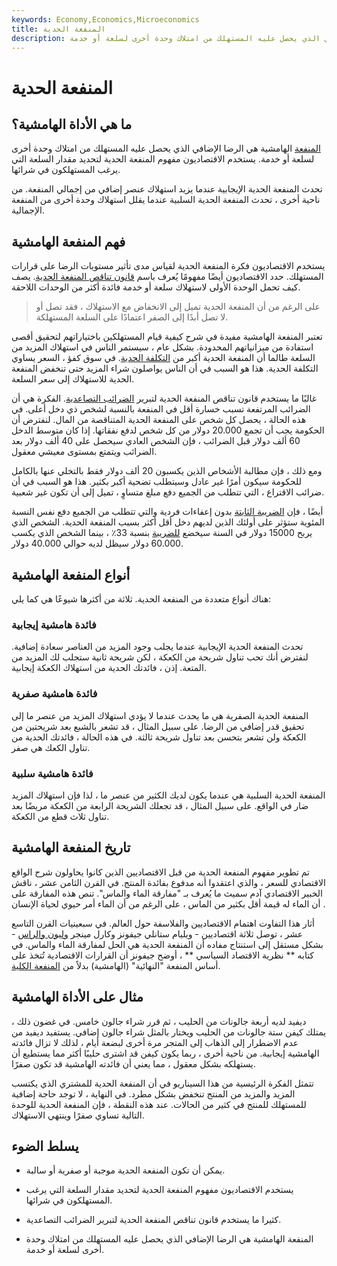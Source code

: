 ```yaml
---
keywords: Economy,Economics,Microeconomics
title: المنفعة الحدية
description: المنفعة الهامشية هي الرضا الإضافي الذي يحصل عليه المستهلك من امتلاك وحدة أخرى لسلعة أو خدمة.
---
```


# المنفعة الحدية
## ما هي الأداة الهامشية؟

[المنفعة](/utility) الهامشية هي الرضا الإضافي الذي يحصل عليه المستهلك من امتلاك وحدة أخرى لسلعة أو خدمة. يستخدم الاقتصاديون مفهوم المنفعة الحدية لتحديد مقدار السلعة التي يرغب المستهلكون في شرائها.

تحدث المنفعة الحدية الإيجابية عندما يزيد استهلاك عنصر إضافي من إجمالي المنفعة. من ناحية أخرى ، تحدث المنفعة الحدية السلبية عندما يقلل استهلاك وحدة أخرى من المنفعة الإجمالية.

## فهم المنفعة الهامشية

يستخدم الاقتصاديون فكرة المنفعة الحدية لقياس مدى تأثير مستويات الرضا على قرارات المستهلك. حدد الاقتصاديون أيضًا مفهومًا يُعرف باسم [قانون تناقص المنفعة الحدية](/lawofdiminishingutility). يصف كيف تحمل الوحدة الأولى لاستهلاك سلعة أو خدمة فائدة أكثر من الوحدات اللاحقة.

> على الرغم من أن المنفعة الحدية تميل إلى الانخفاض مع الاستهلاك ، فقد تصل أو لا تصل أبدًا إلى الصفر اعتمادًا على السلعة المستهلكة.

>

تعتبر المنفعة الهامشية مفيدة في شرح كيفية قيام المستهلكين باختياراتهم لتحقيق أقصى استفادة من ميزانياتهم المحدودة. بشكل عام ، سيستمر الناس في استهلاك المزيد من السلعة طالما أن المنفعة الحدية أكبر من [التكلفة الحدية](/marginalcostofproduction). في سوق كفؤ ، السعر يساوي التكلفة الحدية. هذا هو السبب في أن الناس يواصلون شراء المزيد حتى تنخفض المنفعة الحدية للاستهلاك إلى سعر السلعة.

غالبًا ما يستخدم قانون تناقص المنفعة الحدية لتبرير [الضرائب التصاعدية](/progressivetax). الفكرة هي أن الضرائب المرتفعة تسبب خسارة أقل في المنفعة بالنسبة لشخص ذي دخل أعلى. في هذه الحالة ، يحصل كل شخص على المنفعة الحدية المتناقصة من المال. لنفترض أن الحكومة يجب أن تجمع 20.000 دولار من كل شخص لدفع نفقاتها. إذا كان متوسط الدخل 60 ألف دولار قبل الضرائب ، فإن الشخص العادي سيحصل على 40 ألف دولار بعد الضرائب ويتمتع بمستوى معيشي معقول.

ومع ذلك ، فإن مطالبة الأشخاص الذين يكسبون 20 ألف دولار فقط بالتخلي عنها بالكامل للحكومة سيكون أمرًا غير عادل وسيتطلب تضحية أكبر بكثير. هذا هو السبب في أن ضرائب الاقتراع ، التي تتطلب من الجميع دفع مبلغ متساوٍ ، تميل إلى أن تكون غير شعبية.

أيضًا ، فإن [الضريبة الثابتة](/flattax) بدون إعفاءات فردية والتي تتطلب من الجميع دفع نفس النسبة المئوية ستؤثر على أولئك الذين لديهم دخل أقل أكثر بسبب المنفعة الحدية. الشخص الذي يربح 15000 دولار في السنة سيخضع [للضريبة](/fpl) بنسبة 33٪ ، بينما الشخص الذي يكسب 60.000 دولار سيظل لديه حوالي 40.000 دولار.

## أنواع المنفعة الهامشية

هناك أنواع متعددة من المنفعة الحدية. ثلاثة من أكثرها شيوعًا هي كما يلي:

### فائدة هامشية إيجابية

تحدث المنفعة الحدية الإيجابية عندما يجلب وجود المزيد من العناصر سعادة إضافية. لنفترض أنك تحب تناول شريحة من الكعكة ، لكن شريحة ثانية ستجلب لك المزيد من المتعة. إذن ، فائدتك الحدية من استهلاك الكعكة إيجابية.

### فائدة هامشية صفرية

المنفعة الحدية الصفرية هي ما يحدث عندما لا يؤدي استهلاك المزيد من عنصر ما إلى تحقيق قدر إضافي من الرضا. على سبيل المثال ، قد تشعر بالشبع بعد شريحتين من الكعكة ولن تشعر بتحسن بعد تناول شريحة ثالثة. في هذه الحالة ، فائدتك الحدية من تناول الكعك هي صفر.

### فائدة هامشية سلبية

المنفعة الحدية السلبية هي عندما يكون لديك الكثير من عنصر ما ، لذا فإن استهلاك المزيد ضار في الواقع. على سبيل المثال ، قد تجعلك الشريحة الرابعة من الكعكة مريضًا بعد تناول ثلاث قطع من الكعكة.

## تاريخ المنفعة الهامشية

تم تطوير مفهوم المنفعة الحدية من قبل الاقتصاديين الذين كانوا يحاولون شرح الواقع الاقتصادي للسعر ، والذي اعتقدوا أنه مدفوع بفائدة المنتج. في القرن الثامن عشر ، ناقش الخبير الاقتصادي آدم سميث ما يُعرف بـ "مفارقة الماء والماس". تنص هذه المفارقة على أن الماء له قيمة أقل بكثير من الماس ، على الرغم من أن الماء أمر حيوي لحياة الإنسان .

أثار هذا التفاوت اهتمام الاقتصاديين والفلاسفة حول العالم. في سبعينيات القرن التاسع عشر ، توصل ثلاثة اقتصاديين - ويليام ستانلي جيفونز وكارل مينجر [وليون والراس](/walras-law) - بشكل مستقل إلى استنتاج مفاده أن المنفعة الحدية هي الحل لمفارقة الماء والماس. في كتابه ** نظرية الاقتصاد السياسي ** ، أوضح جيفونز أن القرارات الاقتصادية تُتخذ على أساس المنفعة "النهائية" (الهامشية) بدلاً من [المنفعة الكلية](/totalutility).

## مثال على الأداة الهامشية

ديفيد لديه أربعة جالونات من الحليب ، ثم قرر شراء جالون خامس. في غضون ذلك ، يمتلك كيفن ستة جالونات من الحليب ويختار بالمثل شراء جالون إضافي. يستفيد ديفيد من عدم الاضطرار إلى الذهاب إلى المتجر مرة أخرى لبضعة أيام ، لذلك لا تزال فائدته الهامشية إيجابية. من ناحية أخرى ، ربما يكون كيفن قد اشترى حليبًا أكثر مما يستطيع أن يستهلكه بشكل معقول ، مما يعني أن فائدته الهامشية قد تكون صفرًا.

تتمثل الفكرة الرئيسية من هذا السيناريو في أن المنفعة الحدية للمشتري الذي يكتسب المزيد والمزيد من المنتج تنخفض بشكل مطرد. في النهاية ، لا توجد حاجة إضافية للمستهلك للمنتج في كثير من الحالات. عند هذه النقطة ، فإن المنفعة الحدية للوحدة التالية تساوي صفرًا وينتهي الاستهلاك.

## يسلط الضوء

- يمكن أن تكون المنفعة الحدية موجبة أو صفرية أو سالبة.

- يستخدم الاقتصاديون مفهوم المنفعة الحدية لتحديد مقدار السلعة التي يرغب المستهلكون في شرائها.

- كثيرا ما يستخدم قانون تناقص المنفعة الحدية لتبرير الضرائب التصاعدية.

- المنفعة الهامشية هي الرضا الإضافي الذي يحصل عليه المستهلك من امتلاك وحدة أخرى لسلعة أو خدمة.

